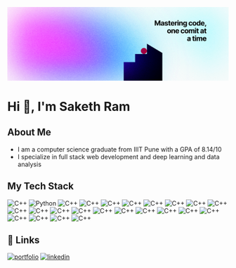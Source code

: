 ![Banner](logo.svg)

<h1 >Hi 👋, I'm Saketh Ram</h1>

## About Me

* I am a computer science graduate from IIIT Pune with a GPA of 8.14/10
* I specialize in full stack web development and deep learning and data analysis

## My Tech Stack

![C++]( https://img.shields.io/badge/C++-00599C.svg?style=for-the-badge&logo=C++&logoColor=white)
![Python]( https://img.shields.io/badge/Python-3776AB.svg?style=for-the-badge&logo=Python&logoColor=white)
![C++]( https://img.shields.io/badge/JavaScript-F7DF1E.svg?style=for-the-badge&logo=JavaScript&logoColor=black)
![C++](https://img.shields.io/badge/TypeScript-3178C6.svg?style=for-the-badge&logo=TypeScript&logoColor=white)
![C++]( https://img.shields.io/badge/HTML5-E34F26.svg?style=for-the-badge&logo=HTML5&logoColor=white)
![C++]( https://img.shields.io/badge/CSS3-1572B6.svg?style=for-the-badge&logo=CSS3&logoColor=white)
![C++]( https://img.shields.io/badge/Tailwind%20CSS-06B6D4.svg?style=for-the-badge&logo=Tailwind-CSS&logoColor=white)
![C++]( https://img.shields.io/badge/shadcn/ui-000000.svg?style=for-the-badge&logo=shadcn/ui&logoColor=white)
![C++]( https://img.shields.io/badge/React-61DAFB.svg?style=for-the-badge&logo=React&logoColor=black)
![C++]( https://img.shields.io/badge/Next.js-000000.svg?style=for-the-badge&logo=nextdotjs&logoColor=white)
![C++]( https://img.shields.io/badge/Redux-764ABC.svg?style=for-the-badge&logo=Redux&logoColor=white)
![C++]( https://img.shields.io/badge/Express-000000.svg?style=for-the-badge&logo=Express&logoColor=white)
![C++]( https://img.shields.io/badge/Node.js-5FA04E.svg?style=for-the-badge&logo=nodedotjs&logoColor=white)
![C++]( https://img.shields.io/badge/FastAPI-009688.svg?style=for-the-badge&logo=FastAPI&logoColor=white)
![C++]( https://img.shields.io/badge/Prisma-2D3748.svg?style=for-the-badge&logo=Prisma&logoColor=white)
![C++]( https://img.shields.io/badge/Mongoose-F04D35.svg?style=for-the-badge&logo=Mongoose&logoColor=white)
![C++]( https://img.shields.io/badge/SQLAlchemy-D71F00.svg?style=for-the-badge&logo=SQLAlchemy&logoColor=white)
![C++]( https://img.shields.io/badge/SQLite-003B57.svg?style=for-the-badge&logo=SQLite&logoColor=white)
![C++]( https://img.shields.io/badge/MySQL-4479A1.svg?style=for-the-badge&logo=MySQL&logoColor=white)
![C++]( https://img.shields.io/badge/PostgreSQL-4169E1.svg?style=for-the-badge&logo=PostgreSQL&logoColor=white)
![C++]( https://img.shields.io/badge/MongoDB-47A248.svg?style=for-the-badge&logo=MongoDB&logoColor=white)
![C++]( https://img.shields.io/badge/GraphQL-E10098.svg?style=for-the-badge&logo=GraphQL&logoColor=white)
![C++]( https://img.shields.io/badge/Keras-D00000.svg?style=for-the-badge&logo=Keras&logoColor=white)
![C++]( https://img.shields.io/badge/PyTorch-EE4C2C.svg?style=for-the-badge&logo=PyTorch&logoColor=white)

## 🔗 Links
[![portfolio](https://img.shields.io/badge/my_portfolio-000?style=for-the-badge)](https://sakethrambilla.com)
[![linkedin](https://img.shields.io/badge/linkedin-0A66C2?style=for-the-badge&logo=linkedin&logoColor=white)](https://www.linkedin.com/in/sakethrambilla/)
